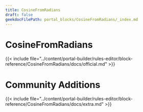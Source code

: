 ```yaml
---
title: CosineFromRadians
draft: false
geekdocFilePath: portal_blocks/CosineFromRadians/_index.md
---
```

# CosineFromRadians
{{< include file="../content/portal-builder/rules-editor/block-reference/CosineFromRadians/docs/official.md" >}}

# Community Additions

{{< include file="../content/portal-builder/rules-editor/block-reference/CosineFromRadians/docs/extra.md" >}}